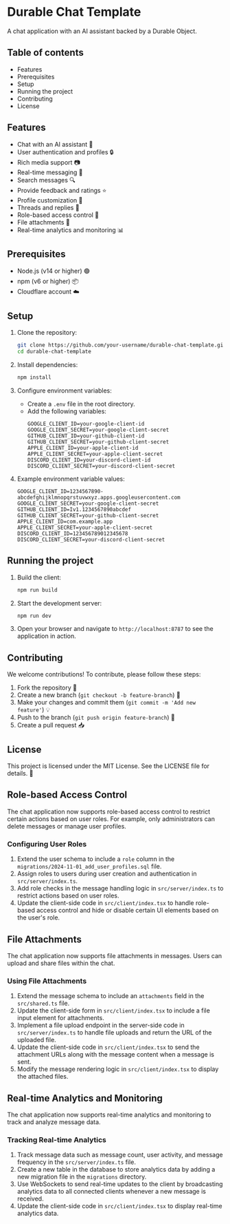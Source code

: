 # Durable Chat Template

A chat application with an AI assistant backed by a Durable Object.

## Table of contents

* Features
* Prerequisites
* Setup
* Running the project
* Contributing
* License

## Features

* Chat with an AI assistant 🤖
* User authentication and profiles 🔒
* Rich media support 📷
* Real-time messaging 💬
* Search messages 🔍
* Provide feedback and ratings ⭐
* Profile customization 🎨
* Threads and replies 🧵
* Role-based access control 🔑
* File attachments 📎
* Real-time analytics and monitoring 📊

## Prerequisites

* Node.js (v14 or higher) 🟢
* npm (v6 or higher) 📦
* Cloudflare account ☁️

## Setup

1. Clone the repository:
   ```bash
   git clone https://github.com/your-username/durable-chat-template.git
   cd durable-chat-template
   ```

2. Install dependencies:
   ```bash
   npm install
   ```

3. Configure environment variables:
   * Create a `.env` file in the root directory.
   * Add the following variables:
     ```
     GOOGLE_CLIENT_ID=your-google-client-id
     GOOGLE_CLIENT_SECRET=your-google-client-secret
     GITHUB_CLIENT_ID=your-github-client-id
     GITHUB_CLIENT_SECRET=your-github-client-secret
     APPLE_CLIENT_ID=your-apple-client-id
     APPLE_CLIENT_SECRET=your-apple-client-secret
     DISCORD_CLIENT_ID=your-discord-client-id
     DISCORD_CLIENT_SECRET=your-discord-client-secret
     ```

4. Example environment variable values:
   ```
   GOOGLE_CLIENT_ID=1234567890-abcdefghijklmnopqrstuvwxyz.apps.googleusercontent.com
   GOOGLE_CLIENT_SECRET=your-google-client-secret
   GITHUB_CLIENT_ID=Iv1.1234567890abcdef
   GITHUB_CLIENT_SECRET=your-github-client-secret
   APPLE_CLIENT_ID=com.example.app
   APPLE_CLIENT_SECRET=your-apple-client-secret
   DISCORD_CLIENT_ID=123456789012345678
   DISCORD_CLIENT_SECRET=your-discord-client-secret
   ```

## Running the project

1. Build the client:
   ```bash
   npm run build
   ```

2. Start the development server:
   ```bash
   npm run dev
   ```

3. Open your browser and navigate to `http://localhost:8787` to see the application in action.

## Contributing

We welcome contributions! To contribute, please follow these steps:

1. Fork the repository 🍴
2. Create a new branch (`git checkout -b feature-branch`) 🌿
3. Make your changes and commit them (`git commit -m 'Add new feature'`) 💡
4. Push to the branch (`git push origin feature-branch`) 🚀
5. Create a pull request 📥

## License

This project is licensed under the MIT License. See the LICENSE file for details. 📄

## Role-based Access Control

The chat application now supports role-based access control to restrict certain actions based on user roles. For example, only administrators can delete messages or manage user profiles.

### Configuring User Roles

1. Extend the user schema to include a `role` column in the `migrations/2024-11-01_add_user_profiles.sql` file.
2. Assign roles to users during user creation and authentication in `src/server/index.ts`.
3. Add role checks in the message handling logic in `src/server/index.ts` to restrict actions based on user roles.
4. Update the client-side code in `src/client/index.tsx` to handle role-based access control and hide or disable certain UI elements based on the user's role.

## File Attachments

The chat application now supports file attachments in messages. Users can upload and share files within the chat.

### Using File Attachments

1. Extend the message schema to include an `attachments` field in the `src/shared.ts` file.
2. Update the client-side form in `src/client/index.tsx` to include a file input element for attachments.
3. Implement a file upload endpoint in the server-side code in `src/server/index.ts` to handle file uploads and return the URL of the uploaded file.
4. Update the client-side code in `src/client/index.tsx` to send the attachment URLs along with the message content when a message is sent.
5. Modify the message rendering logic in `src/client/index.tsx` to display the attached files.

## Real-time Analytics and Monitoring

The chat application now supports real-time analytics and monitoring to track and analyze message data.

### Tracking Real-time Analytics

1. Track message data such as message count, user activity, and message frequency in the `src/server/index.ts` file.
2. Create a new table in the database to store analytics data by adding a new migration file in the `migrations` directory.
3. Use WebSockets to send real-time updates to the client by broadcasting analytics data to all connected clients whenever a new message is received.
4. Update the client-side code in `src/client/index.tsx` to display real-time analytics data.
